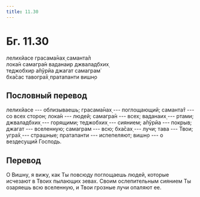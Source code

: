 ```yaml
---
title: 11.30
---
```


# Бг. 11.30
лелихйасе грасама̄нах̣ саманта̄л<br/>
лока̄н самагра̄н ваданаир джваладбхих̣<br/>
теджобхир а̄пӯрйа джагат самаграм̇<br/>
бха̄сас тавогра̄х̣ пратапанти вишн̣о
## Пословный перевод

лелихйасе --- облизываешь; грасама̄нах̣ --- поглощающий; саманта̄т --- со
всех сторон; лока̄н --- людей; самагра̄н --- всех; ваданаих̣ --- ртами;
джваладбхих̣ --- горящими; теджобхих̣ --- сиянием; а̄пӯрйа --- покрыв;
джагат --- вселенную; самаграм --- всю; бха̄сах̣ --- лучи; тава --- Твои;
угра̄х̣ --- страшные; пратапанти --- испепеляют; вишн̣о --- о вездесущий
Господь.

## Перевод

О Вишну, я вижу, как Ты повсюду поглощаешь людей, которые исчезают в
Твоих пылающих зевах. Своим ослепительным сиянием Ты озаряешь всю
вселенную, и Твои грозные лучи опаляют ее.
